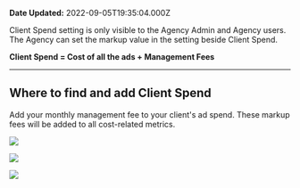 **Date Updated:** 2022-09-05T19:35:04.000Z

Client Spend setting is only visible to the Agency Admin and Agency users. The Agency can set the markup value in the setting beside Client Spend. 

  
**Client Spend = Cost of all the ads + Management Fees** 

  
---

## Where to find and add Client Spend   
  
Add your monthly management fee to your client's ad spend. These markup fees will be added to all cost-related metrics.

  
![](https://s3.amazonaws.com/cdn.freshdesk.com/data/helpdesk/attachments/production/48248546597/original/WhIqtaEzLdwXD4JFPDuY1yLHw4MQdQpmsw.png?1662023678)

  
![](https://s3.amazonaws.com/cdn.freshdesk.com/data/helpdesk/attachments/production/48248546731/original/P140visHi_kkLeH6Y2u2ctvCyjcxR6KU8A.png?1662023715)

  
![](https://s3.amazonaws.com/cdn.freshdesk.com/data/helpdesk/attachments/production/48248546829/original/VWhcXIp9ITP_NJd_FYspfGK7e-Hx9YzLWQ.png?1662023747)
  
  
